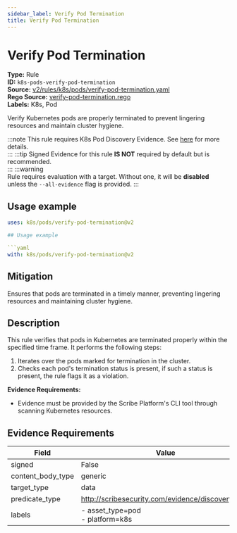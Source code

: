 ```yaml
---
sidebar_label: Verify Pod Termination
title: Verify Pod Termination
---  
```

# Verify Pod Termination  
**Type:** Rule  
**ID:** `k8s-pods-verify-pod-termination`  
**Source:** [v2/rules/k8s/pods/verify-pod-termination.yaml](https://github.com/scribe-public/sample-policies/blob/main/v2/rules/k8s/pods/verify-pod-termination.yaml)  
**Rego Source:** [verify-pod-termination.rego](https://github.com/scribe-public/sample-policies/blob/main/v2/rules/k8s/pods/verify-pod-termination.rego)  
**Labels:** K8s, Pod  

Verify Kubernetes pods are properly terminated to prevent lingering resources and maintain cluster hygiene.

:::note 
This rule requires K8s Pod Discovery Evidence. See [here](https://deploy-preview-299--scribe-security.netlify.app/docs/platforms/discover#k8s-discovery) for more details.  
::: 
:::tip 
Signed Evidence for this rule **IS NOT** required by default but is recommended.  
::: 
:::warning  
Rule requires evaluation with a target. Without one, it will be **disabled** unless the `--all-evidence` flag is provided.
::: 

## Usage example

```yaml
uses: k8s/pods/verify-pod-termination@v2

## Usage example

```yaml
with: k8s/pods/verify-pod-termination@v2
```

## Mitigation  
Ensures that pods are terminated in a timely manner, preventing lingering resources and maintaining cluster hygiene.



## Description  
This rule verifies that pods in Kubernetes are terminated properly within the specified time frame.
It performs the following steps:

1. Iterates over the pods marked for termination in the cluster.
2. Checks each pod's termination status is present, if such a status is present, the rule flags it as a violation.

**Evidence Requirements:**
- Evidence must be provided by the Scribe Platform's CLI tool through scanning Kubernetes resources.


## Evidence Requirements  
| Field | Value |
|-------|-------|
| signed | False |
| content_body_type | generic |
| target_type | data |
| predicate_type | http://scribesecurity.com/evidence/discovery/v0.1 |
| labels | - asset_type=pod<br/>- platform=k8s |

